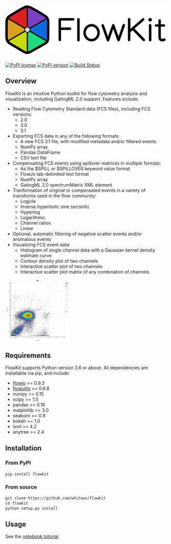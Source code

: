 # <img alt="FlowKit" src="flowkit/resources/flowkit.png" />

[![PyPI license](https://img.shields.io/pypi/l/flowkit.svg?colorB=dodgerblue)](https://pypi.python.org/pypi/flowkit/)
[![PyPI version](https://img.shields.io/pypi/v/flowkit.svg?colorB=blue)](https://pypi.python.org/pypi/flowkit/)
[![Build Status](https://travis-ci.com/whitews/FlowKit.svg?branch=master)](https://travis-ci.com/whitews/FlowKit)

## Overview

FlowKit is an intuitive Python toolkit for flow cytometry analysis and visualization, including GatingML 2.0 support. Features include:

* Reading Flow Cytometry Standard data (FCS files), including FCS versions:
  * 2.0
  * 3.0
  * 3.1
* Exporting FCS data in any of the following formats:
  * A new FCS 3.1 file, with modified metadata and/or filtered events
  * NumPy array
  * Pandas DataFrame
  * CSV text file
* Compensating FCS events using spillover matrices in multiple formats:
  * As the $SPILL or $SPILLOVER keyword value format
  * FlowJo tab-delimited text format
  * NumPy array
  * GatingML 2.0 spectrumMatrix XML element
* Tranformation of original or compensated events in a variety of transforms used in the flow community:
  * Logicle
  * Inverse hyperbolic sine (arcsinh)
  * Hyperlog
  * Logarithmic
  * Channel ratios
  * Linear
* Optional, automatic filtering of negative scatter events and/or anomalous events
* Visualizing FCS event data:
  * Histogram of single channel data with a Gaussian kernel density estimate curve
  * Contour density plot of two channels
  * Interactive scatter plot of two channels
  * Interactive scatter plot matrix of any combination of channels

<img alt="Screenshot of scatterplot" src="examples/fk_scatterplot.png" style="width:200px;" />

## Requirements

FlowKit supports Python version 3.6 or above. All dependencies are installable 
via pip, and include:

* [flowio](https://github.com/whitews/flowio) >= 0.9.3
* [flowutils](https://github.com/whitews/flowutils) >= 0.6.8
* numpy >= 0.15
* scipy >= 1.0
* pandas >= 0.19
* matplotlib >= 3.0
* seaborn >= 0.9
* bokeh >= 1.0
* lxml >= 4.2
* anytree >= 2.4

## Installation

### From PyPI

`pip install flowkit`

### From source

```
git clone https://github.com/whitews/flowkit
cd flowkit
python setup.py install
```

## Usage

See the [notebook tutorial](https://github.com/whitews/FlowKit/blob/master/examples/flowkit-tutorial.ipynb).
